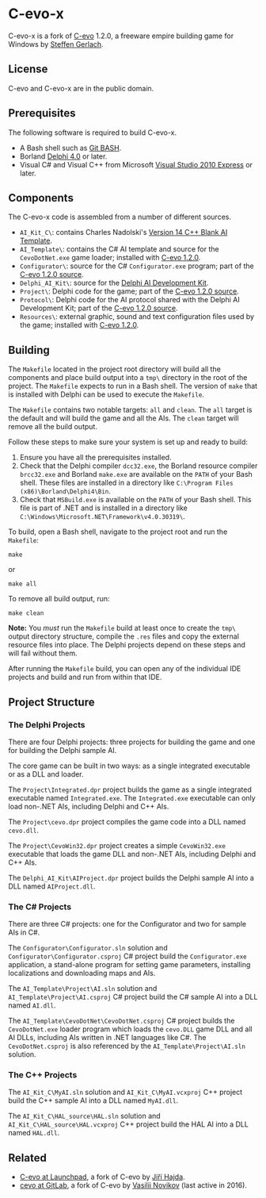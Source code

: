 # C-evo-x

C-evo-x is a fork of [C-evo][11] 1.2.0, a freeware empire building game for
Windows by [Steffen Gerlach][12].

[11]: http://c-evo.org
[12]: http://www.steffengerlach.de


## License

C-evo and C-evo-x are in the public domain.


## Prerequisites

The following software is required to build C-evo-x.

 - A Bash shell such as [Git BASH][21].
 - Borland [Delphi 4.0][22] or later.
 - Visual C# and Visual C++ from Microsoft [Visual Studio 2010 Express][23] or later.

[21]: https://gitforwindows.org
[22]: https://winworldpc.com/product/delphi/4x
[23]: https://visualstudio.microsoft.com/vs/older-downloads/


## Components

The C-evo-x code is assembled from a number of different sources.

 - `AI_Kit_C\`: contains Charles Nadolski's [Version 14 C++ Blank AI Template][31].
 - `AI_Template\`: contains the C# AI template and source for the `CevoDotNet.exe` game loader; installed with [C-evo 1.2.0][32].
 - `Configurator\`: source for the C# `Configurator.exe` program; part of the [C-evo 1.2.0 source][33].
 - `Delphi_AI_Kit\`: source for the [Delphi AI Development Kit][34].
 - `Project\`: Delphi code for the game; part of the [C-evo 1.2.0 source][33].
 - `Protocol\`: Delphi code for the AI protocol shared with the Delphi AI Development Kit; part of the [C-evo 1.2.0 source][33].
 - `Resources\`: external graphic, sound and text configuration files used by the game; installed with [C-evo 1.2.0][32].

[31]: http://c-evo.org/files/download.php?cevoaikitc.cevoaikitc.zip
[32]: http://c-evo.org/files/download.php
[33]: http://c-evo.org/files/download.php?cevosrc.cevosrc.zip
[34]: http://c-evo.org/files/download.php?cevodelphiaikit.cevodelphiaikit.zip


## Building

The `Makefile` located in the project root directory will build all the
components and place build output into a `tmp\` directory in the root of the
project.  The `Makefile` expects to run in a Bash shell.  The version of `make`
that is installed with Delphi can be used to execute the `Makefile`.

The `Makefile` contains two notable targets: `all` and `clean`.  The `all`
target is the default and will build the game and all the AIs.  The `clean`
target will remove all the build output.

Follow these steps to make sure your system is set up and ready to build:

1. Ensure you have all the prerequisites installed.
1. Check that the Delphi compiler `dcc32.exe`, the Borland resource compiler
   `brcc32.exe` and Borland `make.exe` are available on the `PATH` of your Bash
   shell.  These files are installed in a directory like `C:\Program Files
   (x86)\Borland\Delphi4\Bin`.
1. Check that `MSBuild.exe` is available on the `PATH` of your Bash shell.
   This file is part of .NET and is installed in a directory like
   `C:\Windows\Microsoft.NET\Framework\v4.0.30319\`.

To build, open a Bash shell, navigate to the project root and run the
`Makefile`:

	make

or

	make all

To remove all build output, run:

	make clean

**Note:** You _must_ run the `Makefile` build at least once to create the
`tmp\` output directory structure, compile the `.res` files and copy the
external resource files into place.  The Delphi projects depend on these steps
and will fail without them.

After running the `Makefile` build, you can open any of the individual IDE
projects and build and run from within that IDE.


## Project Structure

### The Delphi Projects

There are four Delphi projects: three projects for building the game and one
for building the Delphi sample AI.

The core game can be built in two ways: as a single integrated executable or as
a DLL and loader.

The `Project\Integrated.dpr` project builds the game as a single integrated
executable named `Integrated.exe`.  The `Integrated.exe` executable can only
load non-.NET AIs, including Delphi and C++ AIs.

The `Project\cevo.dpr` project compiles the game code into a DLL named
`cevo.dll`.

The `Project\CevoWin32.dpr` project creates a simple `CevoWin32.exe` executable
that loads the game DLL and non-.NET AIs, including Delphi and C++ AIs.

The `Delphi_AI_Kit\AIProject.dpr` project builds the Delphi sample AI into a
DLL named `AIProject.dll`.


### The C# Projects

There are three C# projects: one for the Configurator and two for sample AIs in C#.

The `Configurator\Configurator.sln` solution and
`Configurator\Configurator.csproj` C# project build the `Configurator.exe`
application, a stand-alone program for setting game parameters, installing
localizations and downloading maps and AIs.

The `AI_Template\Project\AI.sln` solution and `AI_Template\Project\AI.csproj`
C# project build the C# sample AI into a DLL named `AI.dll`.

The `AI_Template\CevoDotNet\CevoDotNet.csproj` C# project builds the
`CevoDotNet.exe` loader program which loads the `cevo.DLL` game DLL and all AI
DLLs, including AIs written in .NET languages like C#.  The `CevoDotNet.csproj`
is also referenced by the `AI_Template\Project\AI.sln` solution.


### The C++ Projects

The `AI_Kit_C\MyAI.sln` solution and `AI_Kit_C\MyAI.vcxproj` C++ project build the C++ sample AI into a DLL named `MyAI.dll`.

The `AI_Kit_C\HAL_source\HAL.sln` solution and `AI_Kit_C\HAL_source\HAL.vcxproj` C++ project build the HAL AI into a DLL named `HAL.dll`.


## Related

- [C-evo at Launchpad][31], a fork of C-evo by [Jiří Hajda][32].
- [cevo at GitLab][33], a fork of C-evo by [Vasilii Novikov][34] (last active in 2016).

[31]: https://launchpad.net/c-evo
[32]: https://launchpad.net/~chronoscz
[33]: https://gitlab.com/vn971/cevo
[34]: https://diasp.de/u/vn971

